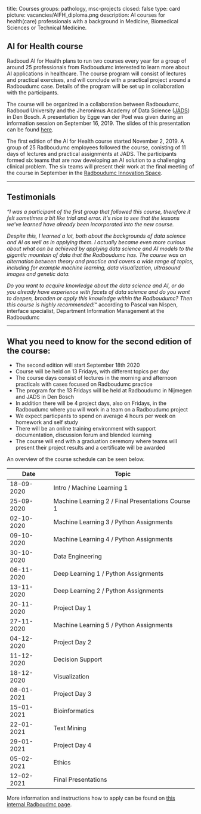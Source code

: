 title: Courses 
groups: pathology, msc-projects
closed: false
type: card
picture: vacancies/AIFH_diploma.png
description: AI courses for health(care) professionals with a background in Medicine, Biomedical Sciences or Technical Medicine. 

## AI for Health course
Radboud AI for Health plans to run two courses every year for a group of around 25 professionals from Radboudumc interested to learn more about AI applications in healthcare. The course program will consist of lectures and practical exercises, and will conclude with a practical project around a Radboudumc case. Details of the program will be set up in collaboration with the participants.

The course will be organized in a collaboration between Radboudumc, Radboud University and the Jheronimus Academy of Data Science ([JADS](https://www.jads.nl/)) in Den Bosch. A presentation by Egge van der Poel was given during an information session on September 16, 2019. The slides of this presentation can be found [here](https://drive.google.com/open?id=1nnYpNSdr10E3Zm7IiV78UFj239eIV4Yx). 

The first edition of the AI for Health course started November 2, 2019. A group of 25 Radboudumc employees followed the course, conisting of 11 days of lectures and practical assignments at JADS. The participants formed six teams that are now developing an AI solution to a challenging clinical problem. The six teams will present their work at the final meeting of the course in September in the [Radboudumc Innovation Space](https://www.radboudumc.nl/en/reshape/innovation-space).

***

## Testimonials
_“I was a participant of the first group that followed this course, therefore it felt sometimes a bit like trial and error. It's nice to see that the lessons we've learned have already been incorporated into the new course._

_Despite this, I learned a lot, both about the backgrounds of data science and AI as well as in applying them. I actually became even more curious about what can be achieved by applying data science and AI models to the gigantic mountain of data that the Radboudumc has.
The course was an alternation between theory and practice and covers a wide range of topics, including for example machine learning, data visualization, ultrasound images and genetic data._

_Do you want to acquire knowledge about the data science and AI, or do you already have experience with facets of data science and do you want to deepen, broaden or apply this knowledge within the Radboudumc? Then this course is highly recommended!“_ according to Pascal van Nispen, interface specialist, Department Information Management at the Radboudumc

***

## What you need to know for the second edition of the course:
- The second edition will start September 18th 2020
- Course will be held on 13 Fridays, with different topics per day
- The course days consist of lectures in the morning and afternoon practicals with cases focused on Radboudumc practice
- The program for the 13 Fridays will be held at Radboudumc in Nijmegen and JADS in Den Bosch
- In addition there will be 4 project days, also on Fridays, in the Radboudumc where you will work in a team on a Radboudumc project
- We expect particpants to spend on average 4 hours per week on homework and self study
- There will be an online training environment with support documentation, discussion forum and blended learning
- The course will end with a graduation ceremony where teams will present their project results and a certificate will be awarded

An overview of the course schedule can be seen below.

| Date  |  Topic  |
| ----- | ------- |
| 18-09-2020 | Intro / Machine Learning 1 |
| 25-09-2020 | Machine Learning 2 / Final Presentations Course 1 |
| 02-10-2020 | Machine Learning 3 / Python Assignments |
| 09-10-2020 | Machine Learning 4 / Python Assignments |
| 30-10-2020 | Data Engineering |
| 06-11-2020 | Deep Learning 1 / Python Assignments |
| 13-11-2020 | Deep Learning 2 / Python Assignments |
| 20-11-2020 | Project Day 1 |
| 27-11-2020 | Machine Learning 5 / Python Assignments |
| 04-12-2020 | Project Day 2 |
| 11-12-2020 | Decision Support |
| 18-12-2020 | Visualization |
| 08-01-2021 | Project Day 3 |
| 15-01-2021 | Bioinformatics |
| 22-01-2021 | Text Mining |
| 29-01-2021 | Project Day 4 |
| 05-02-2021 | Ethics |
| 12-02-2021 | Final Presentations |

More information and instructions how to apply can be found on [this internal Radboudmc page](https://www.radboudumc.nl/en/intranet/information-for-researchers/how-can-we-help-you/projects/radboudaiforhealth/cursus-ai-voor-medewerkers). 


 <!-- We plan to have 7 obligatory session and 3 that can be selected from a larger list --> 
